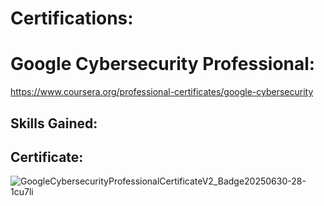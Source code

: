 # Certifications:
# Google Cybersecurity Professional:
https://www.coursera.org/professional-certificates/google-cybersecurity
## Skills Gained:

## Certificate:
![GoogleCybersecurityProfessionalCertificateV2_Badge20250630-28-1cu7li](https://github.com/user-attachments/assets/3774bf13-dd96-4711-b04c-2c194a824988)
